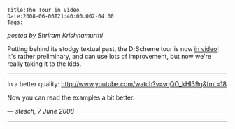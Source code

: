 
    Title:The Tour in Video
    Date:2008-06-06T21:40:00.002-04:00
    Tags:

*posted by Shriram Krishnamurthi*


Putting behind its stodgy textual past, the DrScheme tour is now
[in video](http://www.youtube.com/watch?v=vgQO_kHl39g)!
It's rather preliminary, and can use lots of improvement, but now
we're really taking it to the kids.


<!-- more -->



* * *

In a better quality: http://www.youtube.com/watch?v=vgQO_kHl39g&fmt=18

Now you can read the examples a bit better.

— *stesch, 7 June 2008*

* * *

